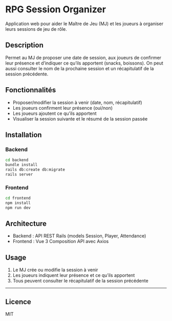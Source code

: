 # RPG Session Organizer

Application web pour aider le Maître de Jeu (MJ) et les joueurs à organiser leurs sessions de jeu de rôle.

## Description

Permet au MJ de proposer une date de session, aux joueurs de confirmer leur présence et d’indiquer ce qu’ils apportent (snacks, boissons). On peut aussi consulter le nom de la prochaine session et un récapitulatif de la session précédente.

## Fonctionnalités

- Proposer/modifier la session à venir (date, nom, récapitulatif)  
- Les joueurs confirment leur présence (oui/non)  
- Les joueurs ajoutent ce qu’ils apportent  
- Visualiser la session suivante et le résumé de la session passée  

## Installation

### Backend

```bash
cd backend
bundle install
rails db:create db:migrate
rails server
````

### Frontend

```bash
cd frontend
npm install
npm run dev
```

## Architecture

* Backend : API REST Rails (models Session, Player, Attendance)
* Frontend : Vue 3 Composition API avec Axios

## Usage

1. Le MJ crée ou modifie la session à venir
2. Les joueurs indiquent leur présence et ce qu’ils apportent
3. Tous peuvent consulter le récapitulatif de la session précédente

---

## Licence

MIT